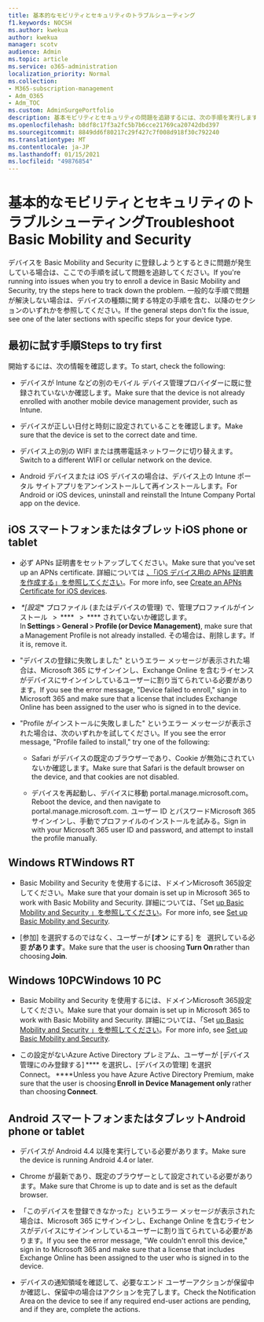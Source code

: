 ```yaml
---
title: 基本的なモビリティとセキュリティのトラブルシューティング
f1.keywords: NOCSH
ms.author: kwekua
author: kwekua
manager: scotv
audience: Admin
ms.topic: article
ms.service: o365-administration
localization_priority: Normal
ms.collection:
- M365-subscription-management
- Adm_O365
- Adm_TOC
ms.custom: AdminSurgePortfolio
description: 基本モビリティとセキュリティの問題を追跡するには、次の手順を実行します。
ms.openlocfilehash: b8df8c17f3a2fc5b7b6cce21769ca20742dbd397
ms.sourcegitcommit: 8849dd6f80217c29f427c7f008d918f30c792240
ms.translationtype: MT
ms.contentlocale: ja-JP
ms.lasthandoff: 01/15/2021
ms.locfileid: "49876854"
---
```

# <a name="troubleshoot-basic-mobility-and-security"></a><span data-ttu-id="814ce-103">基本的なモビリティとセキュリティのトラブルシューティング</span><span class="sxs-lookup"><span data-stu-id="814ce-103">Troubleshoot Basic Mobility and Security</span></span>

<span data-ttu-id="814ce-104">デバイスを Basic Mobility and Security に登録しようとするときに問題が発生している場合は、ここでの手順を試して問題を追跡してください。</span><span class="sxs-lookup"><span data-stu-id="814ce-104">If you're running into issues when you try to enroll a device in Basic Mobility and Security, try the steps here to track down the problem.</span></span> <span data-ttu-id="814ce-105">一般的な手順で問題が解決しない場合は、デバイスの種類に関する特定の手順を含む、以降のセクションのいずれかを参照してください。</span><span class="sxs-lookup"><span data-stu-id="814ce-105">If the general steps don't fix the issue, see one of the later sections with specific steps for your device type.</span></span>

## <a name="steps-to-try-first"></a><span data-ttu-id="814ce-106">最初に試す手順</span><span class="sxs-lookup"><span data-stu-id="814ce-106">Steps to try first</span></span>

<span data-ttu-id="814ce-107">開始するには、次の情報を確認します。</span><span class="sxs-lookup"><span data-stu-id="814ce-107">To start, check the following:</span></span>

- <span data-ttu-id="814ce-108">デバイスが Intune などの別のモバイル デバイス管理プロバイダーに既に登録されていないか確認します。</span><span class="sxs-lookup"><span data-stu-id="814ce-108">Make sure that the device is not already enrolled with another mobile device management provider, such as Intune.</span></span>

- <span data-ttu-id="814ce-109">デバイスが正しい日付と時刻に設定されていることを確認します。</span><span class="sxs-lookup"><span data-stu-id="814ce-109">Make sure that the device is set to the correct date and time.</span></span>

- <span data-ttu-id="814ce-110">デバイス上の別の WIFI または携帯電話ネットワークに切り替えます。</span><span class="sxs-lookup"><span data-stu-id="814ce-110">Switch to a different WIFI or cellular network on the device.</span></span>

- <span data-ttu-id="814ce-111">Android デバイスまたは iOS デバイスの場合は、デバイス上の Intune ポータル サイトアプリをアンインストールして再インストールします。</span><span class="sxs-lookup"><span data-stu-id="814ce-111">For Android or iOS devices, uninstall and reinstall the Intune Company Portal app on the device.</span></span> 

## <a name="ios-phone-or-tablet"></a><span data-ttu-id="814ce-112">iOS スマートフォンまたはタブレット</span><span class="sxs-lookup"><span data-stu-id="814ce-112">iOS phone or tablet</span></span>

- <span data-ttu-id="814ce-113">必ず APNs 証明書をセットアップしてください。</span><span class="sxs-lookup"><span data-stu-id="814ce-113">Make sure that you've set up an APNs certificate.</span></span> <span data-ttu-id="814ce-114">詳細については [、「iOS デバイス用の APNs 証明書を作成する」を参照してください](create-an-apns-certificate-for-ios-devices.md)。</span><span class="sxs-lookup"><span data-stu-id="814ce-114">For more info, see [Create an APNs Certificate for iOS devices](create-an-apns-certificate-for-ios-devices.md).</span></span>

- <span data-ttu-id="814ce-115"> *\*[設定** プロファイル (またはデバイスの管理) で、管理プロファイルがインストール   >  \*\*\*\*   >  \*\*\*\* されていないか確認します。</span><span class="sxs-lookup"><span data-stu-id="814ce-115">In **Settings** > **General** > **Profile (or Device Management)**, make sure that a Management Profile is not already installed.</span></span> <span data-ttu-id="814ce-116">その場合は、削除します。</span><span class="sxs-lookup"><span data-stu-id="814ce-116">If it is, remove it.</span></span>

- <span data-ttu-id="814ce-117">"デバイスの登録に失敗しました" というエラー メッセージが表示された場合は、Microsoft 365 にサインインし、Exchange Online を含むライセンスがデバイスにサインインしているユーザーに割り当てられている必要があります。</span><span class="sxs-lookup"><span data-stu-id="814ce-117">If you see the error message, "Device failed to enroll," sign in to Microsoft 365 and make sure that a license that includes Exchange Online has been assigned to the user who is signed in to the device.</span></span>

- <span data-ttu-id="814ce-118">"Profile がインストールに失敗しました" というエラー メッセージが表示された場合は、次のいずれかを試してください。</span><span class="sxs-lookup"><span data-stu-id="814ce-118">If you see the error message, "Profile failed to install," try one of the following:</span></span>

    - <span data-ttu-id="814ce-119">Safari がデバイスの既定のブラウザーであり、Cookie が無効にされていないか確認します。</span><span class="sxs-lookup"><span data-stu-id="814ce-119">Make sure that Safari is the default browser on the device, and that cookies are not disabled.</span></span>

    - <span data-ttu-id="814ce-120">デバイスを再起動し、デバイスに移動 portal.manage.microsoft.com。</span><span class="sxs-lookup"><span data-stu-id="814ce-120">Reboot the device, and then navigate to portal.manage.microsoft.com.</span></span> <span data-ttu-id="814ce-121">ユーザー ID とパスワードMicrosoft 365サインインし、手動でプロファイルのインストールを試みる。</span><span class="sxs-lookup"><span data-stu-id="814ce-121">Sign in with your Microsoft 365 user ID and password, and attempt to install the profile manually.</span></span>

## <a name="windows-rt"></a><span data-ttu-id="814ce-122">Windows RT</span><span class="sxs-lookup"><span data-stu-id="814ce-122">Windows RT</span></span>

- <span data-ttu-id="814ce-123">Basic Mobility and Security を使用するには、ドメインMicrosoft 365設定してください。</span><span class="sxs-lookup"><span data-stu-id="814ce-123">Make sure that your domain is set up in Microsoft 365 to work with Basic Mobility and Security.</span></span> <span data-ttu-id="814ce-124">詳細については、「Set [up Basic Mobility and Security 」を参照してください](set-up.md)。</span><span class="sxs-lookup"><span data-stu-id="814ce-124">For more info, see [Set up Basic Mobility and Security](set-up.md).</span></span>
    
- <span data-ttu-id="814ce-125">[参加] を選択するのではなく、ユーザーが **[オン** にする] を   選択している必要 **があります**。</span><span class="sxs-lookup"><span data-stu-id="814ce-125">Make sure that the user is choosing **Turn On** rather than choosing **Join**.</span></span>

## <a name="windows-10-pc"></a><span data-ttu-id="814ce-126">Windows 10PC</span><span class="sxs-lookup"><span data-stu-id="814ce-126">Windows 10 PC</span></span>

- <span data-ttu-id="814ce-127">Basic Mobility and Security を使用するには、ドメインMicrosoft 365設定してください。</span><span class="sxs-lookup"><span data-stu-id="814ce-127">Make sure that your domain is set up in Microsoft 365 to work with Basic Mobility and Security.</span></span> <span data-ttu-id="814ce-128">詳細については、「Set [up Basic Mobility and Security 」を参照してください](set-up.md)。</span><span class="sxs-lookup"><span data-stu-id="814ce-128">For more info, see [Set up Basic Mobility and Security](set-up.md).</span></span>
    
- <span data-ttu-id="814ce-129">この設定がないAzure Active Directory プレミアム、ユーザーが [デバイス管理にのみ登録する] \*\*\*\* を選択し、[デバイスの管理] を選択   Connect。 \*\*\*\*</span><span class="sxs-lookup"><span data-stu-id="814ce-129">Unless you have Azure Active Directory Premium, make sure that the user is choosing **Enroll in Device Management only** rather than choosing **Connect**.</span></span>

## <a name="android-phone-or-tablet"></a><span data-ttu-id="814ce-130">Android スマートフォンまたはタブレット</span><span class="sxs-lookup"><span data-stu-id="814ce-130">Android phone or tablet</span></span>

- <span data-ttu-id="814ce-131">デバイスが Android 4.4 以降を実行している必要があります。</span><span class="sxs-lookup"><span data-stu-id="814ce-131">Make sure the device is running Android 4.4 or later.</span></span>

- <span data-ttu-id="814ce-132">Chrome が最新であり、既定のブラウザーとして設定されている必要があります。</span><span class="sxs-lookup"><span data-stu-id="814ce-132">Make sure that Chrome is up to date and is set as the default browser.</span></span>

- <span data-ttu-id="814ce-133">「このデバイスを登録できなかった」というエラー メッセージが表示された場合は、Microsoft 365 にサインインし、Exchange Online を含むライセンスがデバイスにサインインしているユーザーに割り当てられている必要があります。</span><span class="sxs-lookup"><span data-stu-id="814ce-133">If you see the error message, "We couldn't enroll this device," sign in to Microsoft 365 and make sure that a license that includes Exchange Online has been assigned to the user who is signed in to the device.</span></span>

- <span data-ttu-id="814ce-134">デバイスの通知領域を確認して、必要なエンド ユーザーアクションが保留中か確認し、保留中の場合はアクションを完了します。</span><span class="sxs-lookup"><span data-stu-id="814ce-134">Check the Notification Area on the device to see if any required end-user actions are pending, and if they are, complete the actions.</span></span>